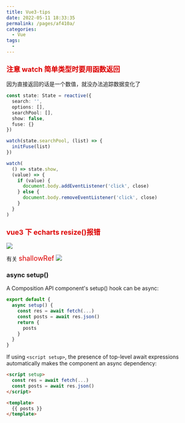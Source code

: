```yaml
---
title: Vue3-tips
date: 2022-05-11 18:33:35
permalink: /pages/af410a/
categories:
  - Vue
tags:
  -
---
```


### <font color=#dd0000 size=4>注意 watch 简单类型时要用函数返回</font>

因为直接返回的话是一个数值，就没办法追踪数据变化了

```typescript
const state: State = reactive({
  search: '',
  options: [],
  searchPool: [],
  show: false,
  fuse: {}
})

watch(state.searchPool, (list) => {
  initFuse(list)
})

watch(
  () => state.show,
  (value) => {
    if (value) {
      document.body.addEventListener('click', close)
    } else {
      document.body.removeEventListener('click', close)
    }
  }
)
```

### <font color=#dd0000 size=4>vue3 下 echarts resize()报错</font>

![](https://qiniu.espe.work/blog/20220513165412.png)

有关 <font color=#dd0000 size=4>shallowRef</font>
![](https://qiniu.espe.work/blog/20220513165639.png)

### async setup()

A Composition API component's setup() hook can be async:

```javascript
export default {
  async setup() {
    const res = await fetch(...)
    const posts = await res.json()
    return {
      posts
    }
  }
}
```

If using `<script setup>`, the presence of top-level await expressions automatically makes the component an async dependency:

```html
<script setup>
  const res = await fetch(...)
  const posts = await res.json()
</script>

<template>
  {{ posts }}
</template>
```

